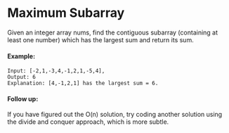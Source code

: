 # Maximum Subarray

Given an integer array nums, find the contiguous subarray (containing at least one number) which has the largest sum and return its sum.

#### Example:
```text
Input: [-2,1,-3,4,-1,2,1,-5,4],
Output: 6
Explanation: [4,-1,2,1] has the largest sum = 6.
```

#### Follow up:

If you have figured out the O(n) solution, try coding another solution using the divide and conquer approach, which is more subtle.